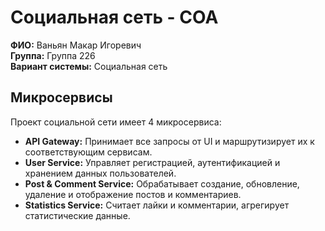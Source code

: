 # Социальная сеть - СОА

**ФИО:** Ваньян Макар Игоревич  
**Группа:** Группа 226  
**Вариант системы:** Социальная сеть  

## Микросервисы
Проект социальной сети имеет 4 микросервиса:
- **API Gateway:** Принимает все запросы от UI и маршрутизирует их к соответствующим сервисам.
- **User Service:** Управляет регистрацией, аутентификацией и хранением данных пользователей.
- **Post & Comment Service:** Обрабатывает создание, обновление, удаление и отображение постов и комментариев.
- **Statistics Service:** Считает лайки и комментарии, агрегирует статистические данные.

